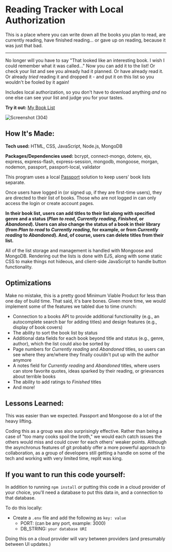 # Reading Tracker with Local Authorization
This is a place where you can write down all the books you plan to read, are currently reading, have finished reading... or gave up on reading, because it was just that bad.

---

No longer will you have to say "That looked like an interesting book. I wish I could remember what it was called..." Now you can add it to the list!
Or check your list and see you already had it planned.
Or have already read it.
Or already *tried* reading it and dropped it - and put it on this list so you wouldn't be fooled by it again!

Includes local authorization, so you don't have to download anything *and* no one else can see your list and judge you for your tastes.

**Try it out:** [My Book List](https://my-book-list.onrender.com/) 

![Screenshot (304)](https://user-images.githubusercontent.com/98185555/189773457-706766c0-a482-4d97-80c3-1d0537600545.png)


## How It's Made:

**Tech used:** HTML, CSS, JavaScript, Node.js, MongoDB

**Packages/Dependencies used:** bcrypt, connect-mongo, dotenv, ejs, express, express-flash, express-session, mongodb, mongoose, morgan, nodemon, passport, passport-local, validator

This program uses a local [Passport](https://www.passportjs.org/ 'Passport') solution to keep users' book lists separate.

Once users have logged in (or signed up, if they are first-time users), they are directed to their list of books. Those who are not logged in can only access the login or create account pages.

<strong>In their book list, users can add titles to their list along with specified genre and a status (*Plan to read*, *Currently reading*, *Finished*, or *Abandoned*).
Users can also change the status of a book in their library (from *Plan to read* to *Currently reading*, for example, or from *Currently reading* to *Abandoned*).
And, of course, users can delete titles from their list.</strong>

All of the list storage and management is handled with Mongoose and MongoDB.
Rendering out the lists is done with EJS, along with some static CSS to make things not hideous, and client-side JavaScript to handle button functionality.

## Optimizations

Make no mistake, this is a pretty good Minimum Viable Product for less than one day of build time.
That said, it's bare bones. Given more time, we would implement some of the features we tabled due to time crunch:

* Connection to a books API to provide additional functionality (e.g., an autocomplete search bar for adding titles) and design features (e.g., display of book covers)
* The ability to sort the book list by status
* Additional data fields for each book beyond title and status (e.g., genre, author), which the list could also be sorted by
* Page numbers for *Currently reading* and *Abandoned* titles, so users can see where they are/where they finally couldn't put up with the author anymore
* A notes field for *Currently reading* and *Abandoned* titles, where users can store favorite quotes, ideas sparked by their reading, or grievances about terrible books
* The ability to add ratings to *Finished* titles
* And more!

## Lessons Learned:

This was easier than we expected. Passport and Mongoose do a lot of the heavy lifting.

Coding this as a group was also surprisingly effective. Rather than being a case of "too many cooks spoil the broth," we would each catch issues the others would miss and could cover for each others' weaker points. Although the asynchronus features of git probably offer a more powerful approach to collaboration, as a group of developers still getting a handle on some of the tech and working with very limited time, replit was king.

## If you want to run this code yourself:

In addition to running `npm install` *or* putting this code in a cloud provider of your choice, you'll need a database to put this data in, and a connection to that database.

To do this locally:
- Create a `.env` file and add the following as `key: value` 
  - PORT: (can be any port, example: 3000) 
  - DB_STRING: `your database URI`

Doing this on a cloud provider will vary between providers (and presumably between UI updates.)
